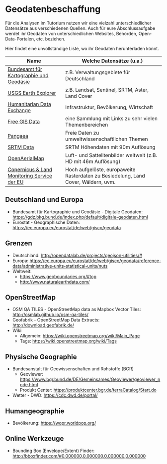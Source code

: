# Geodatenbeschaffung
Für die Analysen im Tutorium nutzen wir eine vielzahl unterschiedlicher Datensätze aus verschiedenen Quellen. Auch für eure Abschlussaufgabe werdet ihr Geodaten von unterschiedlichen Websites, Behörden, Open-Data-Portalen, etc. beziehen.

Hier findet eine unvollständige Liste, wo ihr Geodaten herunterladen könnt.

| Name        | Welche Datensätze (u.a.) |
| ------      | --------                 |
| [Bundesamt für Kartographie und Geodäsie](http://www.geodatenzentrum.de/geodaten/gdz_rahmen.gdz_div?gdz_spr=deu&gdz_akt_zeile=5&gdz_anz_zeile=1&gdz_unt_zeile=0&gdz_user_id=0) | z.B. Verwaltungsgebiete für Deutschland |
| [USGS Earth Explorer](https://earthexplorer.usgs.gov/) | z.B. Landsat, Sentinel, SRTM, Aster, Land Cover |
| [Humanitarian Data Exchange](https://data.humdata.org/)| Infrastruktur, Bevölkerung, Wirtschaft |
| [Free GIS Data](http://freegisdata.rtwilson.com/#home) | eine Sammlung mit Links zu sehr vielen Themenbereichen |
| [Pangaea](https://www.pangaea.de/) | Freie Daten zu umweltwissenschaftlichen Themen |
| [SRTM Data](http://srtm.csi.cgiar.org/srtmdata/) | SRTM Höhendaten mit 90m Auflösung |
| [OpenAerialMap](https://openaerialmap.org/) | Luft- und Sattelitenbilder weltweit (z.B. HD mit 46m Auflösung) |
| [Copernicus & Land Monitoring Service der EU](https://land.copernicus.eu/pan-european) | Hoch aufgelöste, europaweite Rasterdaten zu Besiedelung, Land Cover, Wäldern, uvm. |


## Deutschland und Europa

- Bundesamt für Kartographie und Geodäsie - Digitale Geodaten: https://gdz.bkg.bund.de/index.php/default/digitale-geodaten.html
- Eurostat - Geographische Daten: https://ec.europa.eu/eurostat/de/web/gisco/geodata


## Grenzen

- Deutschland: http://opendatalab.de/projects/geojson-utilities/#
- Europa: https://ec.europa.eu/eurostat/de/web/gisco/geodata/reference-data/administrative-units-statistical-units/nuts
- Weltweit:
    - https://www.geoboundaries.org/#top
    - http://www.naturalearthdata.com/


## OpenStreetMap

- OSM QA TILES - OpenStreetMap data as Mapbox Vector Tiles: http://osmlab.github.io/osm-qa-tiles/
- Geofabrik - OpenStreetMap Data Extracts: http://download.geofabrik.de/
- Wiki
    - Allgemein: https://wiki.openstreetmap.org/wiki/Main_Page
    - Tags: https://wiki.openstreetmap.org/wiki/Tags


## Physische Geographie

- Bundesanstalt für Geowissenschaften und Rohstoffe (BGR)
    - Geoviewer: https://www.bgr.bund.de/DE/Gemeinsames/Geoviewer/geoviewer_node.html
    - Produkt Center: https://produktcenter.bgr.de/terraCatalog/Start.do
- Wetter - DWD: https://cdc.dwd.de/portal/


## Humangeographie

- Bevölkerung: https://wopr.worldpop.org/


## Online Werkzeuge

- Bounding Box (Envelope/Extent) Finder: http://bboxfinder.com/#0.000000,0.000000,0.000000,0.000000